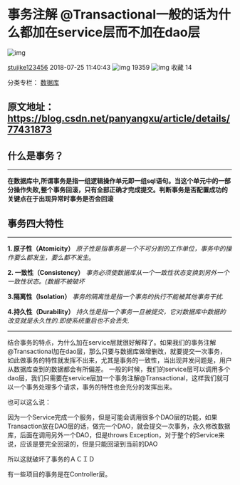 # 事务注解 @Transactional一般的话为什么都加在service层而不加在dao层

![img](https://csdnimg.cn/release/blogv2/dist/pc/img/reprint.png)

[stujike123456](https://blog.csdn.net/jikefzz1095377498) 2018-07-25 11:40:43 ![img](https://csdnimg.cn/release/blogv2/dist/pc/img/articleReadEyes.png) 19359 ![img](https://csdnimg.cn/release/blogv2/dist/pc/img/tobarCollect.png) 收藏 14

分类专栏： [数据库](https://blog.csdn.net/jikefzz1095377498/category_7282867.html)

## 原文地址：https://blog.csdn.net/panyangxu/article/details/77431873

## 什么是事务？

------

**在数据库中,所谓事务是指一组逻辑操作单元即一组sql语句。当这个单元中的一部分操作失败,整个事务回滚，只有全部正确才完成提交。判断事务是否配置成功的关键点在于出现异常时事务是否会回滚**

## 事务四大特性

------

**1. 原子性（Atomicity）** 
*原子性是指事务是一个不可分割的工作单位，事务中的操作要么都发生，要么都不发生*。

**2. 一致性（Consistency）** 
*事务必须使数据库从一个一致性状态变换到另外一个一致性状态。(数据不被破坏*

**3.隔离性（Isolation）** 
*事务的隔离性是指一个事务的执行不能被其他事务干扰.*

**4.持久性（Durability）** 
*持久性是指一个事务一旦被提交，它对数据库中数据的改变就是永久性的.即使系统重启也不会丢失.*

------

结合事务的特点，为什么加在service层就很好解释了。如果我们的事务注解@Transactional加在dao层，那么只要与数据库做增删改，就要提交一次事务，如此做事务的特性就发挥不出来，尤其是事务的一致性，当出现并发问题是，用户从数据库查到的数据都会有所偏差。 
一般的时候，我们的service层可以调用多个dao层，我们只需要在service层加一个事务注解@Transactional，这样我们就可以一个事务处理多个请求，事务的特性也会充分的发挥出来。

也可以这么说：

因为一个Service完成一个服务，但是可能会调用很多个DAO层的功能，如果Transaction放在DAO层的话，做完一个DAO，就会提交一次事务，永久修改数据库，后面在调用另外一个DAO，但是throws Exception，对于整个的Service来说，应该是要完全回滚的，但是只能回滚到当前的DAO

所以这就破坏了事务的ＡＣＩＤ

有一些项目的事务是在Controller层。

